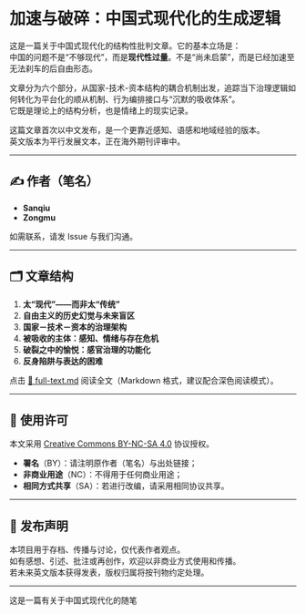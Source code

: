 # 加速与破碎：中国式现代化的生成逻辑

这是一篇关于中国式现代化的结构性批判文章。它的基本立场是：  
中国的问题不是“不够现代”，而是**现代性过量**。不是“尚未启蒙”，而是已经加速至无法刹车的后自由形态。

文章分为六个部分，从国家-技术-资本结构的耦合机制出发，追踪当下治理逻辑如何转化为平台化的顺从机制、行为编排接口与“沉默的吸收体系”。  
它既是理论上的结构分析，也是情绪上的现实记录。

这篇文章首次以中文发布，是一个更靠近感知、语感和地域经验的版本。  
英文版本为平行发展文本，正在海外期刊评审中。

---

## ✍️ 作者（笔名）

- **Sanqiu**
- **Zongmu**

如需联系，请发 Issue 与我们沟通。

---

## 🗂️ 文章结构

1. **太“现代”——而非太“传统”**  
2. **自由主义的历史幻觉与未来盲区**  
3. **国家－技术－资本的治理架构**  
4. **被吸收的主体：感知、情绪与存在危机**  
5. **破裂之中的愉悦：感官治理的功能化**  
6. **反身陷阱与表达的困难**

点击 [📘 full-text.md](./full-text.md) 阅读全文（Markdown 格式，建议配合深色阅读模式）。

---

## 📖 使用许可

本文采用 [Creative Commons BY-NC-SA 4.0](https://creativecommons.org/licenses/by-nc-sa/4.0/deed.zh) 协议授权。

- **署名**（BY）：请注明原作者（笔名）与出处链接；
- **非商业用途**（NC）：不得用于任何商业用途；
- **相同方式共享**（SA）：若进行改编，请采用相同协议共享。

---

## 🧭 发布声明

本项目用于存档、传播与讨论，仅代表作者观点。  
如有感想、引述、批注或再创作，欢迎以非商业方式使用和传播。  
若未来英文版本获得发表，版权归属将按刊物约定处理。

---

这是一篇有关于中国式现代化的随笔
